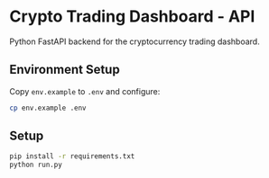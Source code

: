 # Crypto Trading Dashboard - API

Python FastAPI backend for the cryptocurrency trading dashboard.

## Environment Setup

Copy `env.example` to `.env` and configure:

```bash
cp env.example .env
```

## Setup

```bash
pip install -r requirements.txt
python run.py
```
